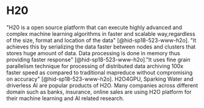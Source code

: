 H20
===

"H20 is a open source platform that can execute highly advanced and
complex machine learning algorithms in faster and scalable
way,regardless of the size, format and location of the
data" [@hid-sp18-523-www-h2o]. "It achieves this by serializing the data
faster between nodes and clusters that stores huge amount of data. Data
processing is done in memory thus providing faster
response" [@hid-sp18-523-www-h2o]."It uses fine grain parallelism
technique for processing of distributed data archiving 100x faster speed
as compared to traditional mapreduce without compromising on
accuracy" [@hid-sp18-523-www-h2o]. H2O4GPU, Sparking Water and
driverless AI are popular products of H2O. Many companies across
different domain such as banks, insurance, online sales are using H2O
platform for their machine learning and AI related research.

